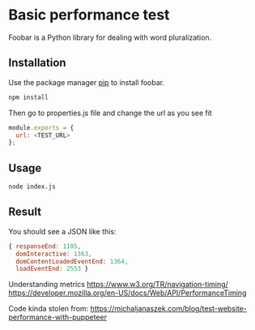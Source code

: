 # Basic performance test 

Foobar is a Python library for dealing with word pluralization.

## Installation

Use the package manager [pip](https://pip.pypa.io/en/stable/) to install foobar.

```bash
npm install
```

Then go to properties.js file and change the url as you see fit

```javascript
module.exports = {
  url: <TEST_URL>
};

```

## Usage

```bash
node index.js 
```

## Result
You should see a JSON like this:

```javascript
{ responseEnd: 1105,
  domInteractive: 1363,
  domContentLoadedEventEnd: 1364,
  loadEventEnd: 2553 }
```

Understanding metrics
https://www.w3.org/TR/navigation-timing/
https://developer.mozilla.org/en-US/docs/Web/API/PerformanceTiming


Code kinda stolen from:
https://michaljanaszek.com/blog/test-website-performance-with-puppeteer